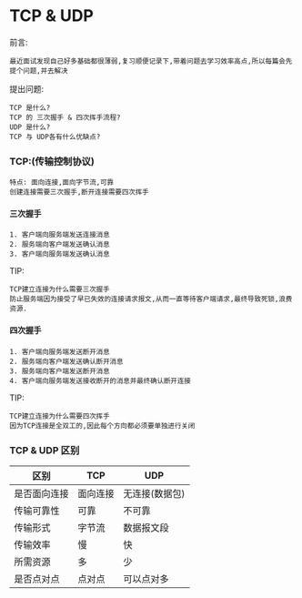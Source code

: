 # TCP & UDP

前言:

    最近面试发现自己好多基础都很薄弱,复习顺便记录下,带着问题去学习效率高点,所以每篇会先提个问题,并去解决

提出问题:

    TCP 是什么?
    TCP 的 三次握手 & 四次挥手流程?
    UDP 是什么?
    TCP 与 UDP各有什么优缺点?    


### TCP:(传输控制协议)
    特点: 面向连接,面向字节流,可靠
    创建连接需要三次握手,断开连接需要四次挥手

#### 三次握手
    1. 客户端向服务端发送连接消息
    2. 服务端向客户端发送确认消息
    3. 客户端向服务端发送确认消息
TIP:

    TCP建立连接为什么需要三次握手
    防止服务端因为接受了早已失效的连接请求报文,从而一直等待客户端请求,最终导致死锁,浪费资源.

#### 四次握手
    1. 客户端向服务端发送断开消息
    2. 服务端向客户端发送确认断开消息
    3. 服务端向客户端发送断开消息
    4. 客户端向服务端发送接收断开的消息并最终确认断开连接

TIP:

    TCP建立连接为什么需要四次挥手
    因为TCP连接是全双工的,因此每个方向都必须要单独进行关闭


### TCP & UDP 区别
|区别|TCP|UDP|
|---|---|---|
|是否面向连接|面向连接|无连接(数据包)|
|传输可靠性|可靠|不可靠|
|传输形式|字节流|数据报文段|
|传输效率|慢|快|
|所需资源|多|少|
|是否点对点|点对点|可以点对多|
